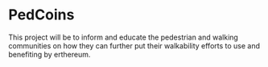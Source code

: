 # PedCoins
This project will be to inform and educate the pedestrian and walking communities on how they can further put their walkability efforts to use and benefiting by erthereum.
